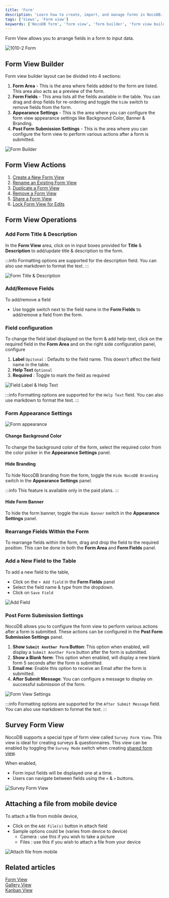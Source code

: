 ```yaml
---
title: 'Form'
description: 'Learn how to create, import, and manage forms in NocoDB.'
tags: ['Views', 'Form view']
keywords: ['NocoDB form', 'form view', 'form builder', 'form view builder', 'form view actions', 'form view operations']
---
```


Form View allows you to arrange fields in a form to input data.
  
![1010-2 Form](/img/v2/views/form-view/form-view.png)

## Form View Builder 
Form view builder layout can be divided into 4 sections:
1. **Form Area** - This is the area where fields added to the form are listed. This area also acts as a preview of the form.
2. **Form Fields** - This area lists all the fields available in the table. You can drag and drop fields for re-ordering and toggle the `hide` switch to remove fields from the form.
3. **Appearance Settings** - This is the area where you can configure the form view appearance settings like Background Color, Banner & Branding.
4. **Post Form Submission Settings** - This is the area where you can configure the form view to perform various actions after a form is submitted. 

![Form Builder](/img/v2/views/form-view/layout.png)

## Form View Actions
1. [Create a New Form View](/views/create-view/#create-new-view)
2. [Rename an Existing Form View](/views/actions-on-view#rename-view)
3. [Duplicate a Form View](/views/actions-on-view#duplicate-view)
4. [Remove a Form View](/views/actions-on-view#delete-view)
5. [Share a Form View](/views/share-view)
6. [Lock Form View for Edits](/views/views-overview#view-permission-types)

## Form View Operations

### Add Form Title & Description
In the **Form View** area, click on in input boxes provided for **Title** & **Description** to add/update title & description to the form.

:::info
Formatting options are supported for the description field. You can also use markdown to format the text.
:::
  
![Form Title & Description](/img/v2/views/form-view/title-description.png)

### Add/Remove Fields
To add/remove a field 
- Use toggle switch next to the field name in the **Form Fields** to add/remove a field from the form.

### Field configuration
To change the field label displayed on the form & add help-text, click on the required field in the **Form Area** and on the right side configuration panel, configure 
1. **Label** `Opitonal` : Defaults to the field name. This doesn't affect the field name in the table.
2. **Help Text** `Optional` 
3. **Required** : Toggle to mark the field as required

![Field Label & Help Text](/img/v2/views/form-view/field-config.png)

:::info
Formatting options are supported for the `Help Text` field. You can also use markdown to format the text.
:::

### Form Appearance Settings

![Form appearance](/img/v2/views/form-view/appearance.png)

#### Change Background Color
To change the background color of the form, select the required color from the color picker in the **Appearance Settings** panel.

#### Hide Branding
To hide NocoDB branding from the form, toggle the `Hide NocoDB Branding` switch in the **Appearance Settings** panel.

:::info
This feature is available only in the paid plans.
:::

#### Hide Form Banner
To hide the form banner, toggle the `Hide Banner` switch in the **Appearance Settings** panel.

### Rearrange Fields Within the Form
To rearrange fields within the form, drag and drop the field to the required position. This can be done in both the **Form Area** and **Form Fields** panel.

### Add a New Field to the Table
To add a new field to the table, 
- Click on the `+ Add field` in the **Form Fields** panel 
- Select the field name & type from the dropdown.
- Click on `Save Field`

![Add Field](/img/v2/views/form-view/add-new-field.png)

### Post Form Submission Settings
NocoDB allows you to configure the form view to perform various actions after a form is submitted. These actions can be configured in the **Post Form Submission Settings** panel.
1. **Show `Submit Another Form` Button**: This option when enabled, will display a `Submit Another Form` button after the form is submitted.
2. **Show a Blank form**: This option when enabled, will display a new blank form 5 seconds after the form is submitted.
3. **Email me**: Enable this option to receive an Email after the form is submitted. 
4. **After Submit Message**: You can configure a message to display on successful submission of the form.
  
![Form View Settings](/img/v2/views/form-view/post-submit-settings.png)

:::info
Formatting options are supported for the `After Submit Message` field. You can also use markdown to format the text.
:::


## Survey Form View
NocoDB supports a special type of form view called `Survey Form View`. This view is ideal for creating surveys & questionnaires. This view can be enabled by toggling the `Survey Mode` switch when creating [shared form view](/views/share-view#share-form-view-options). 

When enabled, 
- Form input fields will be displayed one at a time. 
- Users can navigate between fields using the `<` & `>` buttons.

![Survey Form View](/img/v2/views/form-view/survey-form.png)

## Attaching a file from mobile device
To attach a file from mobile device,
- Click on the `Add File(s)` button in attach field
- Sample options could be (varies from device to device)
  - Camera : use this if you wish to take a picture
  - Files : use this if you wish to attach a file from your device


![Attach file from mobile](/img/v2/views/mobile-upload.png)


## Related articles
[Form View](/views/view-types/grid)  
[Gallery View](/views/view-types/gallery)  
[Kanban View](/views/view-types/kanban)  
